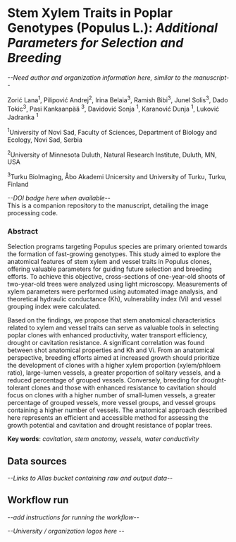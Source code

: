 # Stem Xylem Traits in Poplar Genotypes (Populus L.): *Additional Parameters for Selection and Breeding*
*--Need author and organization information here, similar to the manuscript--*

Zorić Lana<sup>1</sup>, Pilipović Andrej<sup>2</sup>, Irina Belaia<sup>3</sup>, Ramish Bibi<sup>3</sup>, Junel Solis<sup>3</sup>, Dado Tokic<sup>3</sup>, Pasi Kankaanpää <sup>3</sup>, Davidović Sonja <sup>1</sup>, Karanović Dunja <sup>1</sup>, Luković Jadranka <sup>1</sup>

<sup>1</sup>University of Novi Sad, Faculty of Sciences, Department of Biology and Ecology, Novi Sad, Serbia

<sup>2</sup>University of Minnesota Duluth, Natural Research Institute, Duluth, MN, USA

<sup>3</sup>Turku BioImaging, Åbo Akademi Unicersity and University of Turku, Turku, Finland

<!-- I have used the information from the manuscript draft, can correct if something has changed and needs to be edited. Also if the corresponding author needs to be added -->

*--DOI badge here when available--*  
This is a companion repository to the manuscript, detailing the image processing code.

### Abstract
Selection programs targeting Populus species are primary oriented towards the formation of fast-growing genotypes. This study aimed to explore the anatomical features of stem xylem and vessel traits in Populus clones, offering valuable parameters for guiding future selection and breeding efforts. To achieve this objective, cross-sections of one-year-old shoots of two-year-old trees were analyzed using light microscopy. Measurements of xylem parameters were performed using automated image analysis, and theoretical hydraulic conductance (Kh), vulnerability index (Vi) and vessel grouping index were calculated.  

Based on the findings, we propose that stem anatomical characteristics related to xylem and vessel traits can serve as valuable tools in selecting poplar clones with enhanced productivity, water transport efficiency, drought or cavitation resistance. A significant correlation was found between shot anatomical properties and Kh and Vi. From an anatomical perspective, breeding efforts aimed at increased growth should prioritize the development of clones with a higher xylem proportion (xylem/phloem ratio), large-lumen vessels, a greater proportion of solitary vessels, and a reduced percentage of grouped vessels. Conversely, breeding for drought-tolerant clones and those with enhanced resistance to cavitation should focus on clones with a higher number of small-lumen vessels, a greater percentage of grouped vessels, more vessel groups, and vessel groups containing a higher number of vessels. The anatomical approach described here represents an efficient and accessible method for assessing the growth potential and cavitation and drought resistance of poplar trees.  

__Key words__: *cavitation, stem anatomy, vessels, water conductivity*


## Data sources
*--Links to Allas bucket containing raw and output data--*  

## Workflow run
*--add instructions for running the workflow--*

*--University / organization logos here --*

